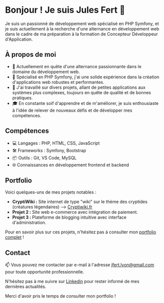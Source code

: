 # Bonjour ! Je suis Jules Fert 👋

Je suis un passionné de développement web spécialisé en PHP Symfony, et je suis actuellement à la recherche d'une alternance en développement web dans le cadre de ma préparation à la formation de Concepteur Développeur d'Application.

## À propos de moi

- 🔭 Actuellement en quête d'une alternance passionnante dans le domaine du développement web.
- 🌱 Spécialisé en PHP Symfony, j'ai une solide expérience dans la création d'applications web robustes et performantes.
- 💼 J'ai travaillé sur divers projets, allant de petites applications aux systèmes plus complexes, toujours en quête de qualité et de bonnes pratiques.
- 🎓 En constante soif d'apprendre et de m'améliorer, je suis enthousiaste à l'idée de relever de nouveaux défis et de développer mes compétences.

## Compétences

- 💻 Langages : PHP, HTML, CSS, JavaScript
- 🛠️ Frameworks : Symfony, Bootstrap
- 📦 Outils : Git, VS Code, MySQL
- 🌐 Connaissances en développement frontend et backend

## Portfolio

Voici quelques-uns de mes projets notables :

- **CryptiWiki :** Site internet de type "wiki" sur le thème des cryptides (créatures légendaires) --> [Cryptiwiki.fr](http://cryptiwiki.fr/)
- **Projet 2 :** Site web e-commerce avec intégration de paiement.
- **Projet 3 :** Plateforme de blogging intuitive avec interface d'administration.

Pour en savoir plus sur ces projets, n'hésitez pas à consulter mon [portfolio complet](lien-vers-votre-portfolio) !

## Contact

📫 Vous pouvez me contacter par e-mail à l'adresse [jfert.lyon@gmail.com](mailto:jfert.lyon@gmail.com) pour toute opportunité professionnelle.

N'hésitez pas à me suivre sur [Linkedin](https://www.linkedin.com/in/julesfert/) pour rester informé de mes dernières actualités.

Merci d'avoir pris le temps de consulter mon portfolio !
